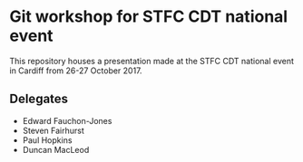 # Git workshop for STFC CDT national event

This repository houses a presentation made at the STFC CDT national event in
Cardiff from 26-27 October 2017.

## Delegates

- Edward Fauchon-Jones
- Steven Fairhurst
- Paul Hopkins
- Duncan MacLeod
